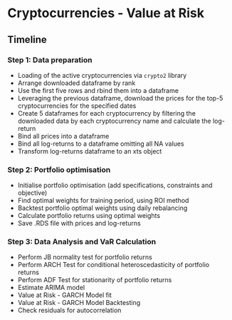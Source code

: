 # Cryptocurrencies - Value at Risk

## Timeline

### Step 1: Data preparation
* Loading of the active cryptocurrencies via `crypto2` library
* Arrange downloaded dataframe by rank
* Use the first five rows and rbind them into a dataframe
* Leveraging the previous dataframe, download the prices for the top-5 cryptocurrencies for the specified dates
* Create 5 dataframes for each cryptocurrency by filtering the downloaded data by each cryptocurrency name and calculate the log-return
* Bind all prices into a dataframe
* Bind all log-returns to a dataframe omitting all NA values
* Transform log-returns dataframe to an xts object

### Step 2: Portfolio optimisation
* Initialise portfolio optimisation (add specifications, constraints and objective)
* Find optimal weights for training period, using ROI method
* Backtest portfolio optimal weights using daily rebalancing
* Calculate portfolio returns using optimal weights
* Save .RDS file with prices and log-returns

### Step 3: Data Analysis and VaR Calculation
* Perform JB normality test for portfolio returns
* Perform ARCH Test for conditional heteroscedasticity of portfolio returns
* Perform ADF Test for stationarity of portfolio returns
* Estimate ARIMA model
* Value at Risk - GARCH Model fit
* Value at Risk - GARCH Model Backtesting
* Check residuals for autocorrelation
